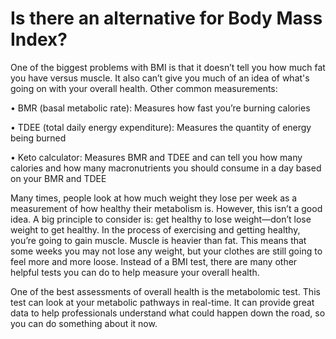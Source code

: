 # Is there an alternative for Body Mass Index?

One of the biggest problems with BMI is that it doesn’t tell you how much fat you have versus muscle. It also can’t give you much of an idea of what's going on with your overall health. Other common measurements:

• BMR (basal metabolic rate): Measures how fast you’re burning calories

• TDEE (total daily energy expenditure): Measures the quantity of energy being burned

• Keto calculator: Measures BMR and TDEE and can tell you how many calories and how many macronutrients you should consume in a day based on your BMR and TDEE

Many times, people look at how much weight they lose per week as a measurement of how healthy their metabolism is. However, this isn’t a good idea. A big principle to consider is: get healthy to lose weight—don’t lose weight to get healthy. In the process of exercising and getting healthy, you’re going to gain muscle. Muscle is heavier than fat. This means that some weeks you may not lose any weight, but your clothes are still going to feel more and more loose. Instead of a BMI test, there are many other helpful tests you can do to help measure your overall health.

One of the best assessments of overall health is the metabolomic test. This test can look at your metabolic pathways in real-time. It can provide great data to help professionals understand what could happen down the road, so you can do something about it now.